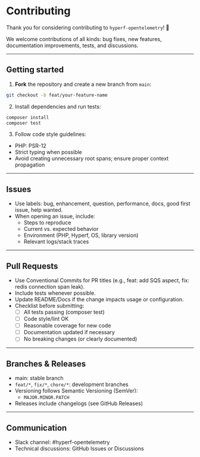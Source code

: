 # Contributing

Thank you for considering contributing to `hyperf-opentelemetry`! 🎉

We welcome contributions of all kinds: bug fixes, new features, documentation improvements, tests, and discussions.

---

## Getting started

1. **Fork** the repository and create a new branch from `main`:
```bash
git checkout -b feat/your-feature-name
```

2. Install dependencies and run tests:
```bash
composer install
composer test
```

3. Follow code style guidelines:
- PHP: PSR-12
- Strict typing when possible
- Avoid creating unnecessary root spans; ensure proper context propagation

---

## Issues
- Use labels: bug, enhancement, question, performance, docs, good first issue, help wanted.
- When opening an issue, include:
  - Steps to reproduce 
  - Current vs. expected behavior 
  - Environment (PHP, Hyperf, OS, library version)
  - Relevant logs/stack traces

---

## Pull Requests

- Use Conventional Commits for PR titles (e.g., feat: add SQS aspect, fix: redis connection span leak).
- Include tests whenever possible.
- Update README/Docs if the change impacts usage or configuration.
- Checklist before submitting:
  - [ ] All tests passing (composer test)
  - [ ] Code style/lint OK 
  - [ ] Reasonable coverage for new code 
  - [ ] Documentation updated if necessary 
  - [ ] No breaking changes (or clearly documented)

---

## Branches & Releases

- main: stable branch
- `feat/*`, `fix/*`, `chore/*`: development branches
- Versioning follows Semantic Versioning (SemVer):
  - `MAJOR.MINOR.PATCH`
- Releases include changelogs (see GitHub Releases)

--- 

## Communication

- Slack channel: #hyperf-opentelemetry
- Technical discussions: GitHub Issues or Discussions